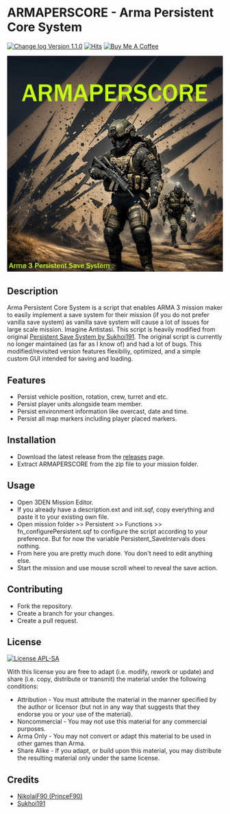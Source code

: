 # ARMAPERSCORE - Arma Persistent Core System
[![Change log Version 1.1.0](https://img.shields.io/badge/Version-1.1.0-white?style=plastic&logo=github&labelColor=black&color=teal)](ChangeLog.md)
[![Hits](https://hits.sh/github.com/NikolaiF90/ArmaPersistentCoreSystem.svg?style=plastic&label=Page%20Visits&color=teal&labelColor=000000&logo=github)](https://hits.sh/github.com/NikolaiF90/ArmaPersistentCoreSystem/)
[![Buy Me A Coffee](https://img.shields.io/badge/Buy_Me_A_Coffee-teal?style=plastic&logo=buymeacoffee&labelColor=black)](https://www.buymeacoffee.com/princef90)

![CoverImage](Images/Cover_Image.jpg)

## Description
Arma Persistent Core System is a script that enables ARMA 3 mission maker to easily implement a save system for their mission (if you do not prefer vanilla save system) as vanilla save system will cause a lot of issues for large scale mission. Imagine Antistasi. This script is heavily modified from original [Persistent Save System by Sukhoi191](https://gitlab.com/sukhoi191_a3/arma-3-persistent-save-system). The original script is currently no longer maintained (as far as I know of) and had a lot of bugs. This modified/revisited version features flexibiliy, optimized, and a simple custom GUI intended for saving and loading. 

## Features 
* Persist vehicle position, rotation, crew, turret and etc.
* Persist player units alongside team member.
* Persist environment information like overcast, date and time.
* Persist all map markers including player placed markers. 

## Installation
* Download the latest release from the [releases](https://github.com/NikolaiF90/ArmaPersistentCoreSystem/releases) page.
* Extract ARMAPERSCORE from the zip file to your mission folder.

## Usage
* Open 3DEN Mission Editor.
* If you already have a description.ext and init.sqf, copy everything and paste it to your existing own file.
* Open mission folder >> Persistent >> Functions >> fn_configurePersistent.sqf to configure the script according to your preference. But for now the variable Persistent_SaveIntervals does nothing. 
* From here you are pretty much done. You don't need to edit anything else. 
* Start the mission and use mouse scroll wheel to reveal the save action. 

## Contributing
* Fork the repository.
* Create a branch for your changes.
* Create a pull request. 

## License 
[![License APL-SA](https://img.shields.io/badge/APL--SA-black?style=plastic)](https://www.bohemia.net/community/licenses/arma-public-license-share-alike)

With this license you are free to adapt (i.e. modify, rework or update) and share (i.e. copy, distribute or transmit) the material under the following conditions:   
* Attribution - You must attribute the material in the manner specified by the author or licensor (but not in any way that suggests that they endorse you or your use of the material).
* Noncommercial - You may not use this material for any commercial purposes.
* Arma Only - You may not convert or adapt this material to be used in other games than Arma.
* Share Alike - If you adapt, or build upon this material, you may distribute the resulting material only under the same license.

## Credits
* [NikolaiF90 (PrinceF90)](https://github.com/NikolaiF90)
* [Sukhoi191](https://gitlab.com/sukhoi191)
